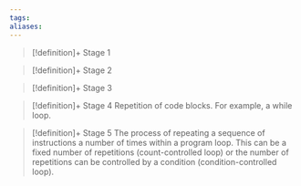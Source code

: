 ```yaml
---
tags:
aliases:
---
```


> [!definition]+ Stage 1
>

> [!definition]+ Stage 2
>

> [!definition]+ Stage 3
>

> [!definition]+ Stage 4
> Repetition of code blocks. For example, a while loop.

> [!definition]+ Stage 5
> The process of repeating a sequence of instructions a number of times within a program loop. This can be a fixed number of repetitions (count-controlled loop) or the number of repetitions can be controlled by a condition (condition-controlled loop).



